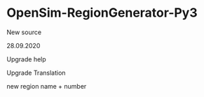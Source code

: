 # OpenSim-RegionGenerator-Py3
New source

28.09.2020 

Upgrade help

Upgrade Translation 

new region name + number

